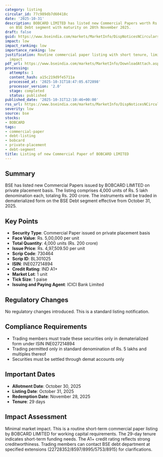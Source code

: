 ```yaml
---
category: listing
circular_id: 77c989db7d60418c
date: '2025-10-31'
description: BOBCARD LIMITED has listed new Commercial Papers worth Rs. 200 crore
  on BSE Debt segment with maturity on 28th November 2025.
draft: false
guid: https://www.bseindia.com/markets/MarketInfo/DispNoticesNCirculars.aspx?Noticeid={DC072DAF-129F-4451-981A-79F9BD8CCA5C}&noticeno=20251031-29&dt=10/31/2025&icount=29&totcount=66&flag=0
impact: low
impact_ranking: low
importance_ranking: low
justification: Routine commercial paper listing with short tenure, limited market-wide
  impact
pdf_url: https://www.bseindia.com/markets/MarketInfo/DownloadAttach.aspx?id=20251031-29&attachedId=
processing:
  attempts: 1
  content_hash: a15c219d9fe5711a
  processed_at: '2025-10-31T18:47:05.672898'
  processor_version: '2.0'
  stage: completed
  status: published
published_date: '2025-10-31T12:10:46+00:00'
rss_url: https://www.bseindia.com/markets/MarketInfo/DispNoticesNCirculars.aspx?Noticeid={DC072DAF-129F-4451-981A-79F9BD8CCA5C}&noticeno=20251031-29&dt=10/31/2025&icount=29&totcount=66&flag=0
severity: low
source: bse
stocks:
- BOBCARD
tags:
- commercial-paper
- debt-listing
- bobcard
- private-placement
- debt-segment
title: Listing of new Commercial Paper of BOBCARD LIMITED
---
```


## Summary

BSE has listed new Commercial Papers issued by BOBCARD LIMITED on private placement basis. The listing comprises 4,000 units of Rs. 5 lakh denomination each, totaling Rs. 200 crore. The instruments will be traded in dematerialized form on the BSE Debt segment effective from October 31, 2025.

## Key Points

- **Security Type**: Commercial Paper issued on private placement basis
- **Face Value**: Rs. 5,00,000 per unit
- **Total Quantity**: 4,000 units (Rs. 200 crore)
- **Issue Price**: Rs. 4,97,509.50 per unit
- **Scrip Code**: 730464
- **Scrip ID**: BL301025
- **ISIN**: INE027214894
- **Credit Rating**: IND A1+
- **Market Lot**: 1 unit
- **Tick Size**: 1 paise
- **Issuing and Paying Agent**: ICICI Bank Limited

## Regulatory Changes

No regulatory changes introduced. This is a standard listing notification.

## Compliance Requirements

- Trading members must trade these securities only in dematerialized form under ISIN INE027214894
- Trading permitted only in standard denomination of Rs. 5 lakhs and multiples thereof
- Securities must be settled through demat accounts only

## Important Dates

- **Allotment Date**: October 30, 2025
- **Listing Date**: October 31, 2025
- **Redemption Date**: November 28, 2025
- **Tenure**: 29 days

## Impact Assessment

Minimal market impact. This is a routine short-term commercial paper listing by BOBCARD LIMITED for working capital requirements. The 29-day tenure indicates short-term funding needs. The A1+ credit rating reflects strong creditworthiness. Trading members can contact BSE debt department at specified extensions (22728352/8597/8995/5753/8915) for clarifications.